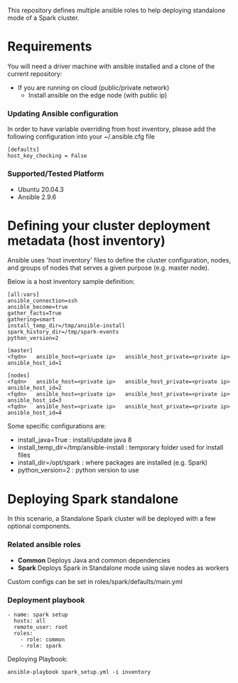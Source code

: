 This repository defines multiple ansible roles to help deploying standalone mode of a Spark cluster.

# Requirements

You will need a driver machine with ansible installed and a clone of the current repository:

* If you are running on cloud (public/private network)
  * Install ansible on the edge node (with public ip)


### Updating Ansible configuration

In order to have variable overriding from host inventory, please add the following configuration into your ~/.ansible.cfg file

```
[defaults]
host_key_checking = False
```

### Supported/Tested Platform

* Ubuntu 20.04.3
* Ansible 2.9.6


# Defining your cluster deployment metadata (host inventory)

Ansible uses 'host inventory' files to define the cluster configuration, nodes, and groups of nodes
that serves a given purpose (e.g. master node).

Below is a host inventory sample definition:

```
[all:vars]
ansible_connection=ssh
ansible_become=true
gather_facts=True
gathering=smart
install_temp_dir=/tmp/ansible-install
spark_history_dir=/tmp/spark-events
python_version=2

[master]
<fqdn>   ansible_host=<private ip>   ansible_host_private=<private ip>  ansible_host_id=1

[nodes]
<fqdn>   ansible_host=<private ip>   ansible_host_private=<private ip>  ansible_host_id=2
<fqdn>   ansible_host=<private ip>   ansible_host_private=<private ip>  ansible_host_id=3
<fqdn>   ansible_host=<private ip>   ansible_host_private=<private ip>  ansible_host_id=4

```

Some specific configurations are:

* install_java=True : install/update java 8
* install_temp_dir=/tmp/ansible-install : temporary folder used for install files
* install_dir=/opt/spark : where packages are installed (e.g. Spark)
* python_version=2 : python version to use

# Deploying Spark standalone

In this scenario, a Standalone Spark cluster will be deployed with a few optional components.

### Related ansible roles

* **Common**  Deploys Java and common dependencies
* **Spark** Deploys Spark in Standalone mode using slave nodes as workers

Custom configs can be set in roles/spark/defaults/main.yml


### Deployment playbook

```
- name: spark setup
  hosts: all
  remote_user: root
  roles:
    - role: common
    - role: spark

```
Deploying Playbook:

```ansible-playbook spark_setup.yml -i inventory```
